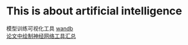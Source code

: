 # This is about artificial intelligence


模型训练可视化工具 [wandb](https://docs.wandb.ai/v/zh-hans/)  
[论文中绘制神经网络工具汇总](https://blog.csdn.net/WZZ18191171661/article/details/87886588?depth_1-utm_source=distribute.pc_relevant.none-task&utm_source=distribute.pc_relevant.none-task)  

